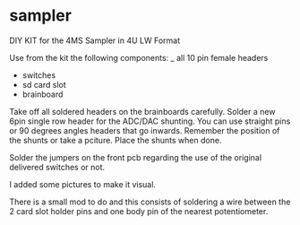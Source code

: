 # sampler
DIY KIT for the 4MS Sampler in 4U LW Format

Use from the kit the following components:
_ all 10 pin female headers
- switches
- sd card slot
- brainboard

Take off all soldered headers on the brainboards carefully. 
Solder a new 6pin single row header for the ADC/DAC shunting.
You can use straight pins or 90 degrees angles headers that go inwards.
Remember the position of the shunts or take a pciture. Place the shunts when done.

Solder the jumpers on the front pcb regarding the use of the original delivered switches or not.

I added some pictures to make it visual.

There is a small mod to do and this consists of soldering a wire between the 2 card slot holder pins and one body pin of the nearest potentiometer.
